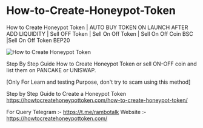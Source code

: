 # How-to-Create-Honeypot-Token
How to Create Honeypot Token | AUTO BUY TOKEN ON LAUNCH AFTER ADD LIQUIDITY | Sell OFF Token | Sell On Off Token | Sell On Off Coin BSC |Sell On Off Token BEP20

![How to Create Honeypot Token](https://howtocreatehoneypottoken.com/neww.jpg)

Step By Step Guide How to Create Honeypot Token or sell ON-OFF coin and list them on PANCAKE or UNISWAP.

[Only For Learn and testing Purpose, don't try to scam using this method]

Step by Step Guide to Create a Honeypot Token
https://howtocreatehoneypottoken.com/how-to-create-honeypot-token/

For Query Telegram :- https://t.me/rambotalk
Website :- https://howtocreatehoneypottoken.com/
